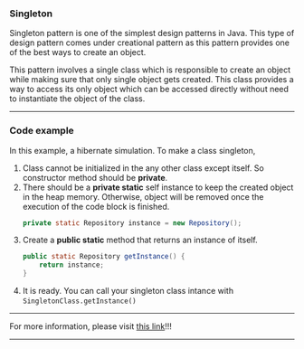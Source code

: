 ### Singleton

Singleton pattern is one of the simplest design patterns in Java. This type of design pattern comes under creational pattern as this pattern provides one of the best ways to create an object.

This pattern involves a single class which is responsible to create an object while making sure that only single object gets created. This class provides a way to access its only object which can be accessed directly without need to instantiate the object of the class.
___
### Code example 

In this example, a hibernate simulation. To make a class singleton,

1. Class cannot be initialized in the any other class except itself. So constructor method should be **private**.
2. There should be a **private static** self instance to keep the created object in the heap memory. Otherwise, object will be removed once the execution of the code block is finished.
    ```java
    private static Repository instance = new Repository();
    ```  
3. Create a **public static** method that returns an instance of itself.
    ```java
    public static Repository getInstance() {
        return instance;
    }    
   ```  
4. It is ready. You can call your singleton class intance with ```SingletonClass.getInstance()```
___
For more information, please visit [this link](https://refactoring.guru/design-patterns/singleton)!!!
___